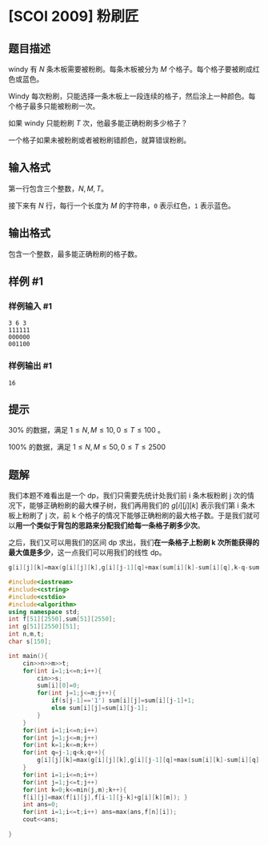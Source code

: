 # [SCOI 2009] 粉刷匠

## 题目描述

windy 有 $N$ 条木板需要被粉刷。每条木板被分为 $M$ 个格子。每个格子要被刷成红色或蓝色。

Windy 每次粉刷，只能选择一条木板上一段连续的格子，然后涂上一种颜色。每个格子最多只能被粉刷一次。

如果 windy 只能粉刷 $T$ 次，他最多能正确粉刷多少格子？

一个格子如果未被粉刷或者被粉刷错颜色，就算错误粉刷。

## 输入格式

第一行包含三个整数，$N,M,T$。

接下来有 $N$ 行，每行一个长度为 $M$ 的字符串，``0`` 表示红色，`1` 表示蓝色。

## 输出格式

包含一个整数，最多能正确粉刷的格子数。

## 样例 #1

### 样例输入 #1

```
3 6 3
111111
000000
001100
```

### 样例输出 #1

```
16
```

## 提示

$30\%$ 的数据，满足 $1 \le N,M \le 10,0 \le T \le 100$ 。

$100\%$ 的数据，满足 $1 \le N,M \le 50,0 \le T \le 2500$

## 题解
我们本题不难看出是一个 dp，我们只需要先统计处我们前 i 条木板粉刷 j 次的情况下，能够正确粉刷的最大棵子树，我们再用我们的 $g[i][j][k]$ 表示我们第 i 条木板上粉刷了 j 次，前 k 个格子的情况下能够正确粉刷的最大格子数。于是我们就可以**用一个类似于背包的思路来分配我们给每一条格子刷多少次**。

之后，我们又可以用我们的区间 dp 求出，我们**在一条格子上粉刷 k 次所能获得的最大值是多少**，这一点我们可以用我们的线性 dp。

```cpp
g[i][j][k]=max(g[i][j][k],g[i][j-1][q]+max(sum[i][k]-sum[i][q],k-q-sum[i][k]+sum[i][q]));
```

```cpp
#include<iostream>
#include<cstring>
#include<cstdio>
#include<algorithm>
using namespace std;
int f[51][2550],sum[51][2550];
int g[51][2550][51];
int n,m,t;
char s[150];

int main(){
	cin>>n>>m>>t;
	for(int i=1;i<=n;i++){
		cin>>s;
		sum[i][0]=0;
		for(int j=1;j<=m;j++){
			if(s[j-1]=='1') sum[i][j]=sum[i][j-1]+1;
			else sum[i][j]=sum[i][j-1];
		}
	}
	for(int i=1;i<=n;i++)
	for(int j=1;j<=m;j++)
	for(int k=1;k<=m;k++)
	for(int q=j-1;q<k;q++){
		g[i][j][k]=max(g[i][j][k],g[i][j-1][q]+max(sum[i][k]-sum[i][q],k-q-sum[i][k]+sum[i][q]));
	}
	for(int i=1;i<=n;i++)
	for(int j=1;j<=t;j++)
	for(int k=0;k<=min(j,m);k++){
	f[i][j]=max(f[i][j],f[i-1][j-k]+g[i][k][m]); }
	int ans=0;
	for(int i=1;i<=t;i++) ans=max(ans,f[n][i]);
	cout<<ans;
	
}
```



